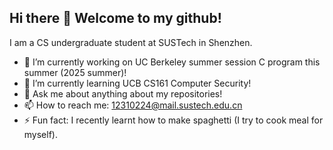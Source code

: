 ## Hi there 👋 Welcome to my github!

I am a CS undergraduate student at SUSTech in Shenzhen.

- 🔭 I’m currently working on UC Berkeley summer session C program this summer (2025 summer)!
- 🌱 I’m currently learning UCB CS161 Computer Security!
- 💬 Ask me about anything about my repositories!
- 📫 How to reach me: 12310224@mail.sustech.edu.cn
- ⚡ Fun fact: I recently learnt how to make spaghetti (I try to cook meal for myself).
